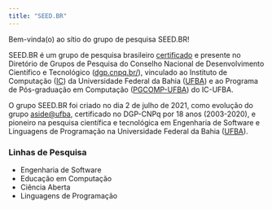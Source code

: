 ```yaml
---
title: "SEED.BR"
---
```



Bem-vinda(o) ao sítio do grupo de pesquisa SEED.BR!


SEED.BR é um grupo de pesquisa brasileiro
[certificado](dgp.cnpq.br/dgp/espelhogrupo/8666467021813204)
e presente no Diretório de Grupos de Pesquisa do Conselho Nacional de Desenvolvimento Científico e Tecnológico ([dgp.cnpq.br/](DGP-CNPq)),
vinculado ao Instituto de Computação ([IC](https://computacao.ufba.br/))
da Universidade Federal da Bahia ([UFBA](portal.ufba.br)) e
ao Programa de Pós-graduação em Computação ([PGCOMP-UFBA](https://pgcomp.ufba.br)) do IC-UFBA.


O grupo SEED.BR foi criado no dia 2 de julho de 2021,
como evolução do grupo [aside@ufba](http://wiki.dcc.ufba.br/Aside/),
certificado no DGP-CNPq por 18 anos (2003-2020),
e pioneiro na pesquisa científica e tecnológica em Engenharia de Software e Linguagens de Programação
na Universidade Federal da Bahia ([UFBA](portal.ufba.br)).

### Linhas de Pesquisa

* Engenharia de Software
* Educação em Computação
* Ciência Aberta
* Linguagens de Programação



